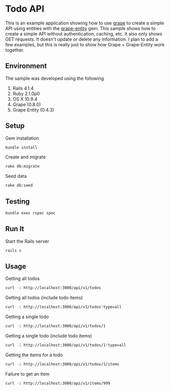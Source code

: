 # Todo API

This is an example application showing how to use
[grape](https://github.com/intridea/grape) to create a simple API using
entities with the [grape-entity](https://github.com/intridea/grape-entity) gem.
This sample shows how to create a simple API without authentication, caching, etc.
It also only shows GET requests.  It doesn't update or delete any information.  I
plan to add a few examples, but this is really just to show how Grape + Grape-Entity
work together.

## Environment

The sample was developed using the following 

1. Rails 4.1.4
2. Ruby 2.1.0p0
3. OS X 10.9.4
4. Grape (0.8.0) 
5. Grape Entity (0.4.3) 

## Setup

Gem installation

```bash
bundle install
```

Create and migrate

```bash
rake db:migrate
```

Seed data

```bash
rake db:seed
```

## Testing

```bash
bundle exec rspec spec
```

## Run It

Start the Rails server

```bash
rails s
```

## Usage

Getting all todos

```bash
curl -i http://localhost:3000/api/v1/todos
```

Getting all todos (include todo items)

```bash
curl -i http://localhost:3000/api/v1/todos?type=all
```

Getting a single todo

```bash
curl -i http://localhost:3000/api/v1/todos/1
```

Getting a single todo (include todo items)

```bash
curl -i http://localhost:3000/api/v1/todos/1?type=all
```

Getting the items for a todo

```bash
curl -i http://localhost:3000/api/v1/todos/1/items
```

Failure to get an item

```bash
curl -i http://localhost:3000/api/v1/items/999
```
